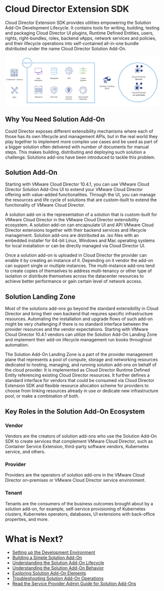 # Cloud Director Extension SDK
Cloud Director Extension SDK provides utilities empowering the Solution Add-On Development Lifecycle. It contains tools for writing, building, testing and packaging Cloud Director UI plugins, Runtime Defined Entities, users, rights, right-bundles, roles, backend vApps, network services and policies, and their lifecycle operations into self-contained all-in-one bundle distributed under the name Cloud Director Solution Add-On.

![Solution Add-On Overview](../images/overview.png)

## Why You Need Solution Add-On
Could Director exposes different extensibility mechanisms where each of those has its own lifecycle and management APIs, but in the real world they play together to implement more complex use cases and be used as part of a bigger solution often delivered with number of documents for manual steps. This makes building, distributing and deploying such solution a challenge. Solutions add-ons have been introduced to tackle this problem.

## Solution Add-On
Starting with VMware Cloud Director 10.4.1, you can use VMware Cloud Director Solution Add-Ons UI to extend your VMware Cloud Director offering with value-added functionalities. Through the UI, you can manage the resources and life cycle of solutions that are custom-built to extend the functionality of VMware Cloud Director.

A solution add-on is the representation of a solution that is custom-built for VMware Cloud Director in the VMware Cloud Director extensibility ecosystem. A solution add-on can encapsulate UI and API VMware Cloud Director extensions together with their backend services and lifecycle management. Solution аdd-оns are distributed as .iso files with an embedded installer for 64-bit Linux, Windows and Mac operating systems for local installation or can be directly managed via Cloud Director UI. 

Once a solution add-on is uploaded in Cloud Director the provider can enable it by creating an instance of it. Depending on it vendor the add-on can support single or multiple instances. The multi-instance add-ons tend to create copies of themselves to address multi-tenancy or other type of isolation or distribute themselves across the datacenter resources to achieve better performance or gain certain level of network access.

## Solution Landing Zone
Most of the solutions add-ons go beyond the standard extensibility in Cloud Director and bring their own backend that requires specific infrastructure resources. Automating the installation and upgrade flows of such add-on might be very challenging if there is no standard interface between the provider resources and the vendor expectations. Starting with VMware Cloud Director 10.4.1 vendors can utilize the Solution Add-On Landing Zone and implement their add-on lifecycle management run books throughout automation.

The Solution Add-On Landing Zone is a part of the provider management plane that represents a pool of compute, storage and networking resources dedicated to hosting, managing, and running solution add-ons on behalf of the cloud provider. It is implemented as Cloud Director Runtime Defined Entity referencing existing Cloud Director resources. It further defines a standard interface for vendors that could be consumed via Cloud Director Extension SDK and flexible resource allocation scheme for providers to choose from linking resources already in use or dedicate new infrastructure pool, or make a combination of both.

## Key Roles in the Solution Add-On Ecosystem
### Vendor
Vendors are the creators of solution add-ons who use the Solution Add-On SDK to create services that complement VMware Cloud Director, such as Container Service Extension, third-party software vendors, Kubernetes service, and others.

### Provider
Providers are the operators of solution add-ons in the VMware Cloud Director on-premises or VMware Cloud Director service environment.

### Tenant
Tenants are the consumers of the business outcomes brought about by a solution add-on, for example, self-service provisioning of Kubernetes clusters, Kubernetes operators, databases, UI extensions with back-office properties, and more.

# What is Next?
* [Setting up the Development Environment](setup.md)
* [Building a Simple Solution Add-On](playground.md)
* [Understanding the Solution Add-On Lifecycle](lifecycle.md)
* [Understanding the Solution Add-On Behavior](behavior.md)
* [Exploring Solution Add-On Elements](elements.md)
* [Troubleshooting Solution Add-On Operations](troubleshoot.md)
* [Read the Service Provider Admin Guide for Solution Add-Ons](https://docs.vmware.com/en/VMware-Cloud-Director/10.4/VMware-Cloud-Director-Service-Provider-Admin-Portal-Guide/GUID-4F12C8F7-7CD3-44E8-9711-A5F43F8DCEB5.html)